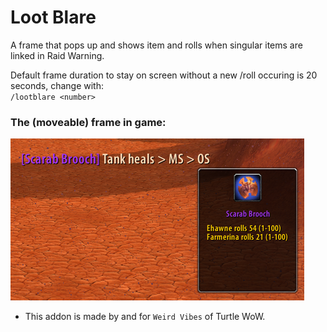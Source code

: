 Loot Blare
===

A frame that pops up and shows item and rolls when singular items are linked in Raid Warning.

Default frame duration to stay on screen without a new /roll occuring is 20 seconds, change with:  
`/lootblare <number>`

### The (moveable) frame in game:  
![LootBlare Frame](./lootblareframe.png)  

* This addon is made by and for `Weird Vibes` of Turtle WoW.  